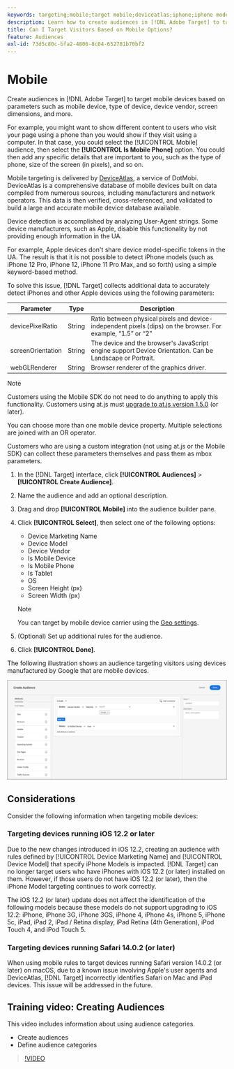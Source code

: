 ```yaml
---
keywords: targeting;mobile;target mobile;deviceatlas;iphone;iphone models;device atlas;displaywidth;display width;display height;type of device;displayheight;phone;tablet;device model
description: Learn how to create audiences in [!DNL Adobe Target] to target mobile devices.
title: Can I Target Visitors Based on Mobile Options?
feature: Audiences
exl-id: 73d5c80c-bfa2-4806-8c04-652781b70bf2
---
```

# Mobile

Create audiences in [!DNL Adobe Target] to target mobile devices based on parameters such as mobile device, type of device, device vendor, screen dimensions, and more.

For example, you might want to show different content to users who visit your page using a phone than you would show if they visit using a computer. In that case, you could select the [!UICONTROL Mobile] audience, then select the **[!UICONTROL Is Mobile Phone]** option. You could then add any specific details that are important to you, such as the type of phone, size of the screen (in pixels), and so on.

Mobile targeting is delivered by [DeviceAtlas](https://deviceatlas.com/device-data/user-agent-tester), a service of DotMobi. DeviceAtlas is a comprehensive database of mobile devices built on data compiled from numerous sources, including manufacturers and network operators. This data is then verified, cross-referenced, and validated to build a large and accurate mobile device database available.

Device detection is accomplished by analyzing User-Agent strings. Some device manufacturers, such as Apple, disable this functionality by not providing enough information in the UA.

For example, Apple devices don't share device model-specific tokens in the UA. The result is that it is not possible to detect iPhone models (such as iPhone 12 Pro, iPhone 12, iPhone 11 Pro Max, and so forth) using a simple keyword-based method.

To solve this issue, [!DNL Target] collects additional data to accurately detect iPhones and other Apple devices using the following parameters:

| Parameter | Type | Description |
|--- |--- |--- |
|devicePixelRatio|String|Ratio between physical pixels and device-independent pixels (dips) on the browser. For example, “1.5” or “2”|
|screenOrientation|String|The device and the browser's JavaScript engine support Device Orientation. Can be Landscape or Portrait.|
|webGLRenderer|String|Browser renderer of the graphics driver.|

>[!NOTE]
>
>Customers using the Mobile SDK do not need to do anything to apply this functionality. Customers using at.js must [upgrade to at.js version 1.5.0](/help/main/c-implementing-target/c-implementing-target-for-client-side-web/target-atjs-versions.md#reference_DBB5EDB79EC44E558F9E08D4774A0F7A) (or later).

You can choose more than one mobile device property. Multiple selections are joined with an OR operator.

Customers who are using a custom integration (not using at.js or the Mobile SDK) can collect these parameters themselves and pass them as mbox parameters.

1. In the [!DNL Target] interface, click **[!UICONTROL Audiences]** > **[!UICONTROL Create Audience]**. 
1. Name the audience and add an optional description. 
1. Drag and drop **[!UICONTROL Mobile]** into the audience builder pane.
1. Click **[!UICONTROL Select]**, then select one of the following options:

    * Device Marketing Name 
    * Device Model 
    * Device Vendor 
    * Is Mobile Device 
    * Is Mobile Phone 
    * Is Tablet 
    * OS 
    * Screen Height (px) 
    * Screen Width (px)

   >[!NOTE]
   >
   >You can target by mobile device carrier using the [Geo settings](/help/main/c-target/c-audiences/c-target-rules/geo.md#concept_5B4D99DE685348FB877929EE0F942670).

1. (Optional) Set up additional rules for the audience. 
1. Click **[!UICONTROL Done]**.

The following illustration shows an audience targeting visitors using devices manufactured by Google that are mobile devices.

![Target mobile devices](assets/target_mobile.png)

## Considerations

Consider the following information when targeting mobile devices: 

### Targeting devices running iOS 12.2 or later

Due to the new changes introduced in iOS 12.2, creating an audience with rules defined by [!UICONTROL Device Marketing Name] and [!UICONTROL Device Model] that specify iPhone Models is impacted. [!DNL Target] can no longer target users who have iPhones with iOS 12.2 (or later) installed on them. However, if those users do not have iOS 12.2 (or later), then the iPhone Model targeting continues to work correctly.

The iOS 12.2 (or later) update does not affect the identification of the following models because these models do not support upgrading to iOS 12.2: iPhone, iPhone 3G, iPhone 3GS, iPhone 4, iPhone 4s, iPhone 5, iPhone 5c, iPad, iPad 2, iPad / Retina display, iPad Retina (4th Generation), iPod Touch 4, and iPod Touch 5.

### Targeting devices running Safari 14.0.2 (or later)

When using mobile rules to target devices running Safari version 14.0.2 (or later) on macOS, due to a known issue involving Apple's user agents and DeviceAtlas, [!DNL Target] incorrectly identifies Safari on Mac and iPad devices. This issue will be addressed in the future.

## Training video: Creating Audiences

This video includes information about using audience categories.

* Create audiences 
* Define audience categories

>[!VIDEO](https://video.tv.adobe.com/v/17392)
